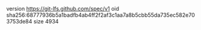 version https://git-lfs.github.com/spec/v1
oid sha256:68777936b5a1badfb4ab4ff2f2af3c1aa7a8b5cbb55da735ec582e703753de84
size 4934
